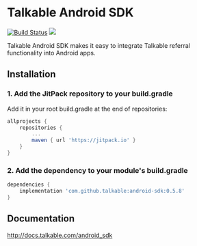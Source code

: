 # Talkable Android SDK

[![Build Status](https://circleci.com/gh/talkable/android-sdk.svg?style=svg)](https://circleci.com/gh/talkable/android-sdk)
[![](https://jitpack.io/v/talkable/android-sdk.svg)](https://jitpack.io/#talkable/android-sdk)

Talkable Android SDK makes it easy to integrate Talkable referral functionality into Android apps.

## Installation

### 1. Add the JitPack repository to your build.gradle

Add it in your root build.gradle at the end of repositories:

```gradle
allprojects {
	repositories {
		...
		maven { url 'https://jitpack.io' }
	}
}
```

### 2. Add the dependency to your module's build.gradle

```gradle
dependencies {
	implementation 'com.github.talkable:android-sdk:0.5.8'
}
```

## Documentation

<http://docs.talkable.com/android_sdk>

